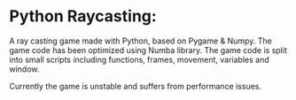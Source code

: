 # Python Raycasting: 

A ray casting game made with Python, based on Pygame & Numpy. The game code has been optimized using Numba library.
The game code is split into small scripts including functions, frames, movement, variables and window.



Currently the game is unstable and suffers from performance issues.
